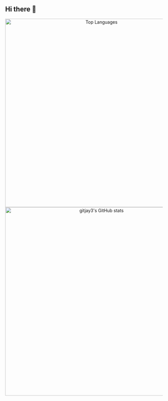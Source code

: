 ## Hi there 👋

<div align="center">
  <img src="https://github-readme-stats.vercel.app/api/top-langs/?username=gitjay3&layout=compact&theme=tokyonight" alt="Top Languages" style="width: 600px; height: auto;" />
</div>

<div align="center">
  <a href="https://github.com/gitjay3/github-readme-stats">
    <img src="https://github-readme-stats.vercel.app/api?username=gitjay3&theme=tokyonight" alt="gitjay3's GitHub stats" style="width: 600px; height: auto;" />
  </a>
</div>


